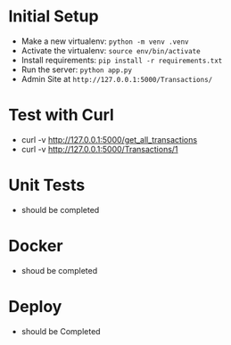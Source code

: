 # Initial Setup
* Make a new virtualenv: ``python -m venv .venv``
* Activate the virtualenv: ``source env/bin/activate``
* Install requirements: ``pip install -r requirements.txt``
* Run the server: ``python app.py``
* Admin Site at ``http://127.0.0.1:5000/Transactions/`` 

# Test with Curl
* curl -v http://127.0.0.1:5000/get_all_transactions  
* curl -v http://127.0.0.1:5000/Transactions/1  

# Unit Tests 
* should be completed

# Docker
* shoud be completed

# Deploy 
* should be Completed

